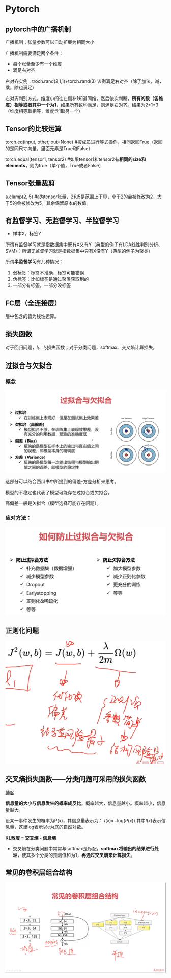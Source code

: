 # Pytorch

## pytorch中的广播机制

广播机制：张量参数可以自动扩展为相同大小

广播机制需要满足两个条件：

- 每个张量至少有一个维度
- 满足右对齐

右对齐实例：troch.rand(2,1,1)+torch.rand(3) 该例满足右对齐（除了加法，减，乘，除也满足）

右对齐判别方式，维度小的往左侧补1知道同维，然后依次判断，**所有的数（各维度）相等或者其中一个为1**，如果所有数均满足，则满足右对齐。结果为2\*1\*3（维度相等取相等，维度含1取另一个）

## Tensor的比较运算

torch.eq(input, other, out=None) #按成员进行等式操作，相同返回True（返回的是同尺寸向量，里面元素是True和False）

torch.equal(tensor1, tensor2) #如果tensor1和tensor2有**相同的size和elements**，则为true（单个值，True或者False）

## Tensor张量裁剪

a.clamp(2, 5) #a为tensor张量，2和5是范围上下界，小于2的会被修改为2，大于5的会被修改为5，其余保留原本的数值。

## 有监督学习、无监督学习、半监督学习

- 样本X，标签Y

所谓有监督学习就是指数据集中既有X又有Y（典型的例子有LDA线性判别分析、SVM）；所谓无监督学习就是指数据集中只有X没有Y（典型的例子为聚类）

所谓**半监督学习**有几种情况：

1. 弱标签：标签不准确、标签可能错误
2. 伪标签：比如标签是通过聚类获取到的
3. 一部分有标签，一部分没标签

## FC层（全连接层）

层中包含的皆为线性运算。

## 损失函数

对于回归问题，$l_1$、$l_2$损失函数；对于分类问题，softmax、交叉熵计算损失。

## 过拟合与欠拟合

### 概念

 ![image-20200812151919337](Pytorch.assets/image-20200812151919337.png)

这部分可以结合西瓜书中所提到的偏差-方差分析来思考。

模型的不稳定也代表了模型可能存在过拟合或欠拟合。

高偏差一般是欠拟合（模型选择可能存在问题）。

### 应对方法：

![image-20200812152254260](Pytorch.assets/image-20200812152254260.png)

## 正则化问题

![image-20200812152837924](Pytorch.assets/image-20200812152837924.png)

## 交叉熵损失函数——分类问题可采用的损失函数

[博客](https://blog.csdn.net/b1055077005/article/details/100152102)

**信息量的大小与信息发生的概率成反比**。概率越大，信息量越小。概率越小，信息量越大。

设某一事件发生的概率为P(x)，其信息量表示为：
 *I*(*x*)=−log(*P*(*x*))
 其中*I*(*x*)表示信息量，这里log表示以e为底的自然对数。

**KL散度 = 交叉熵 - 信息熵**

- 交叉熵在分类问题中常常与softmax是标配，**softmax将输出的结果进行处理**，使其多个分类的预测值和为1，**再通过交叉熵来计算损失**。

## 常见的卷积层组合结构

![changjian_network](Pytorch.assets/changjian_network.png)
